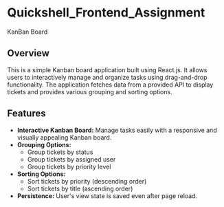 # Quickshell_Frontend_Assignment
KanBan Board
## Overview

This is a simple Kanban board application built using React.js. It allows users to interactively manage and organize tasks using drag-and-drop functionality. The application fetches data from a provided API to display tickets and provides various grouping and sorting options.

## Features

- **Interactive Kanban Board:** Manage tasks easily with a responsive and visually appealing Kanban board.
- **Grouping Options:**
  - Group tickets by status
  - Group tickets by assigned user
  - Group tickets by priority level
- **Sorting Options:**
  - Sort tickets by priority (descending order)
  - Sort tickets by title (ascending order)
- **Persistence:** User's view state is saved even after page reload.
